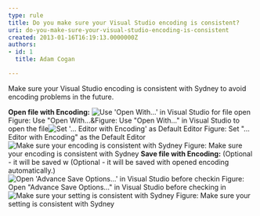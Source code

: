 ```yaml
---
type: rule
title: Do you make sure your Visual Studio encoding is consistent?
uri: do-you-make-sure-your-visual-studio-encoding-is-consistent
created: 2013-01-16T16:19:13.0000000Z
authors:
- id: 1
  title: Adam Cogan

---
```


 
Make sure your Visual Studio encoding is consistent with Sydney to avoid encoding problems in the future.
 
**Open file with Encoding:**
![Use     'Open With...' in Visual Studio for file open](/Communication/RulesToBetterOutsourcing/PublishingImages/OpenFileWithOption.png) Figure: Use "Open With...&Figure: Use "Open With..." in Visual Studio to open the file![Set '...     Editor with Encoding' as Default Editor](/Communication/RulesToBetterOutsourcing/PublishingImages/OpenFileDialog.png) Figure: Set "... Editor with Encoding" as the Default Editor![Make     sure your encoding is consistent with Sydney](/Communication/RulesToBetterOutsourcing/PublishingImages/OpenFileEncoding.png) Figure: Make sure your encoding is consistent with Sydney 
**Save file with Encoding:** (Optional - it will be saved w (Optional - it will be saved with opened encoding automatically.)
![Open 'Advance Save Options...' in Visual Studio before checkin](/Communication/RulesToBetterOutsourcing/PublishingImages/AdvancedSaveOptions.png) Figure: Open "Advance Save Options..." in Visual Studio before checking in![Make sure your setting is consistent with Sydney](/Communication/RulesToBetterOutsourcing/PublishingImages/AdvancedSaveOptionsEncoding.png) Figure: Make sure your setting is consistent with Sydney 
